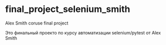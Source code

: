 # final_project_selenium_smith
Alex Smith coruse final project

Это финальный проекто по курсу автоматизации selenium/pytest от Alex Smith
